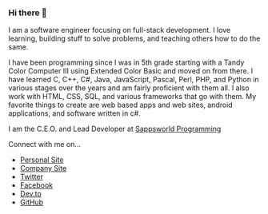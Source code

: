 ### Hi there 👋

I am a software engineer focusing on full-stack development.  I love learning, building stuff to solve problems, and teaching others how to do the same.

I have been programming since I was in 5th grade starting with a Tandy Color Computer III using Extended Color Basic and moved on from there.  I have learned C, C++, C#, Java, JavaScript, Pascal, Perl, PHP, and Python in various stages over the years and am fairly proficient with them all.  I also work with HTML, CSS, SQL, and various frameworks that go with them.  My favorite things to create are web based apps and web sites, android applications, and software written in c#.

I am the C.E.O. and Lead Developer at [Sappsworld Programming](https://www.sappsworld.com)

Connect with me on...
* [Personal Site](https://www.thomassapp.com)
* [Company Site](https://www.sappsworld.com)
* [Twitter](https://www.twitter.com/raisor)
* [Facebook](https://www.facebook.com/tpsapp)
* [Dev.to](https://dev.to/tpsapp)
* [GitHub](https://www.github.com/raisor)

<!--
**raisor/raisor** is a ✨ _special_ ✨ repository because its `README.md` (this file) appears on your GitHub profile.

Here are some ideas to get you started:

- 🔭 I’m currently working on ...
- 🌱 I’m currently learning ...
- 👯 I’m looking to collaborate on ...
- 🤔 I’m looking for help with ...
- 💬 Ask me about ...
- 📫 How to reach me: ...
- 😄 Pronouns: ...
- ⚡ Fun fact: ...
-->
